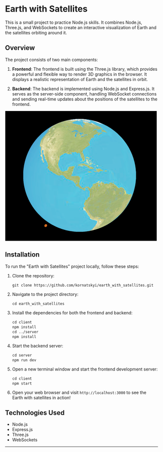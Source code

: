 # Earth with Satellites

This is a small project to practice Node.js skills. It combines Node.js, Three.js, and WebSockets to create an interactive visualization of Earth and the satellites orbiting around it.

## Overview

The project consists of two main components:

1. **Frontend**: The frontend is built using the Three.js library, which provides a powerful and flexible way to render 3D graphics in the browser. It displays a realistic representation of Earth and the satellites in orbit.

2. **Backend**: The backend is implemented using Node.js and Express.js. It serves as the server-side component, handling WebSocket connections and sending real-time updates about the positions of the satellites to the frontend.

<img alt="Screen Shot" src="screenshot.png" width=500px />

## Installation

To run the "Earth with Satellites" project locally, follow these steps:

1. Clone the repository:

   ```
   git clone https://github.com/kornatskyi/earth_with_satellites.git
   ```

2. Navigate to the project directory:

   ```
   cd earth_with_satellites
   ```

3. Install the dependencies for both the frontend and backend:

   ```
   cd client
   npm install
   cd ../server
   npm install
   ```

4. Start the backend server:

   ```
   cd server
   npm run dev
   ```

5. Open a new terminal window and start the frontend development server:

   ```
   cd client
   npm start
   ```

6. Open your web browser and visit `http://localhost:3000` to see the Earth with satellites in action!

## Technologies Used

- Node.js
- Express.js
- Three.js
- WebSockets

---

